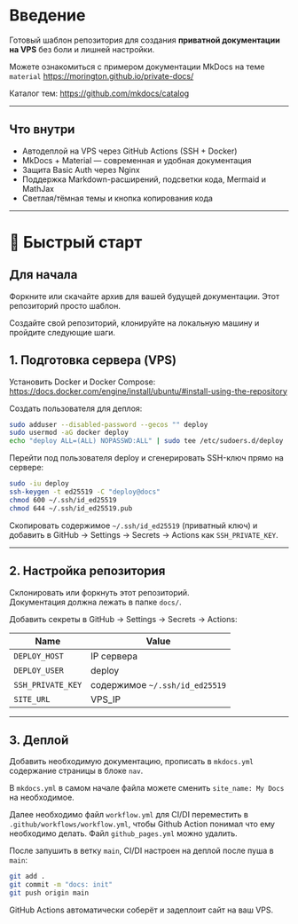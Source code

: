# Введение

Готовый шаблон репозитория для создания **приватной документации на VPS** без боли и лишней настройки.

Можете ознакомиться с примером документации MkDocs на теме `material`
https://morington.github.io/private-docs/

Каталог тем: https://github.com/mkdocs/catalog

---

## Что внутри

- Автодеплой на VPS через GitHub Actions (SSH + Docker)
- MkDocs + Material — современная и удобная документация
- Защита Basic Auth через Nginx
- Поддержка Markdown-расширений, подсветки кода, Mermaid и MathJax
- Светлая/тёмная темы и кнопка копирования кода

---

# 🚀 Быстрый старт

## Для начала

Форкните или скачайте архив для вашей будущей документации. Этот репозиторий просто шаблон.

Создайте свой репозиторий, клонируйте на локальную машину и пройдите следующие шаги.

## 1. Подготовка сервера (VPS)

Установить Docker и Docker Compose:  
https://docs.docker.com/engine/install/ubuntu/#install-using-the-repository

Создать пользователя для деплоя:

```bash
sudo adduser --disabled-password --gecos "" deploy
sudo usermod -aG docker deploy
echo "deploy ALL=(ALL) NOPASSWD:ALL" | sudo tee /etc/sudoers.d/deploy
```

Перейти под пользователя deploy и сгенерировать SSH-ключ прямо на сервере:

```bash
sudo -iu deploy
ssh-keygen -t ed25519 -C "deploy@docs"
chmod 600 ~/.ssh/id_ed25519
chmod 644 ~/.ssh/id_ed25519.pub
```

Скопировать содержимое `~/.ssh/id_ed25519` (приватный ключ) и добавить в GitHub →
Settings → Secrets → Actions как `SSH_PRIVATE_KEY`.

---

## 2. Настройка репозитория

Склонировать или форкнуть этот репозиторий.  
Документация должна лежать в папке `docs/`.

Добавить секреты в GitHub → Settings → Secrets → Actions:

| Name              | Value              |
|-------------------|--------------------|
| `DEPLOY_HOST`     | IP сервера         |
| `DEPLOY_USER`     | deploy             |
| `SSH_PRIVATE_KEY` | содержимое `~/.ssh/id_ed25519` |
| `SITE_URL`        | VPS_IP            |

---

## 3. Деплой

Добавить необходимую документацию, прописать в `mkdocs.yml` содержание страницы в блоке `nav`.

В `mkdocs.yml` в самом начале файла можете сменить `site_name: My Docs` на необходимое.

Далее необходимо файл `workflow.yml` для CI/DI переместить в `.github/workflows/workflow.yml`, чтобы Github Action понимал что ему необходимо делать. Файл `github_pages.yml` можно удалить.

После запушить в ветку `main`, CI/DI настроен на деплой после пуша в `main`:

```bash
git add .
git commit -m "docs: init"
git push origin main
```

GitHub Actions автоматически соберёт и задеплоит сайт на ваш VPS.